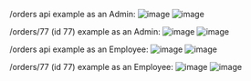 


/orders api example as an Admin:
![image](https://github.com/user-attachments/assets/67179117-78e0-4a4b-8633-6acd9a9b3bcc)
![image](https://github.com/user-attachments/assets/3fbe14f9-0898-4b04-8d04-91906086cf55)

/orders/77 (id 77) example as an Admin:
![image](https://github.com/user-attachments/assets/99ab5e44-636b-4ce8-92af-22b3627067a6)
![image](https://github.com/user-attachments/assets/75017f4b-7148-4396-bc89-c85a74817072)


/orders api example as an Employee:
![image](https://github.com/user-attachments/assets/4dbee33a-3675-4654-886e-3eaa4dce5dc1)
![image](https://github.com/user-attachments/assets/4568944d-9ec4-4f95-be27-61688e946104)


/orders/77 (id 77) example as an Employee:
![image](https://github.com/user-attachments/assets/72e44241-8370-4103-aebd-60ea56723e58)
![image](https://github.com/user-attachments/assets/dc593597-0722-4677-9a78-491a39aaf0ef)
